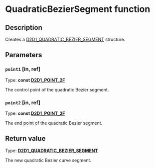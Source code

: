 # QuadraticBezierSegment function

## Description

Creates a [D2D1_QUADRATIC_BEZIER_SEGMENT](https://learn.microsoft.com/windows/desktop/api/d2d1/ns-d2d1-d2d1_quadratic_bezier_segment) structure.

## Parameters

### `point1` [in, ref]

Type: **const [D2D1_POINT_2F](https://learn.microsoft.com/windows/desktop/Direct2D/d2d1-point-2f)**

The control point of the quadratic Bezier segment.

### `point2` [in, ref]

Type: **const [D2D1_POINT_2F](https://learn.microsoft.com/windows/desktop/Direct2D/d2d1-point-2f)**

The end point of the quadratic Bezier segment.

## Return value

Type: **[D2D1_QUADRATIC_BEZIER_SEGMENT](https://learn.microsoft.com/windows/desktop/api/d2d1/ns-d2d1-d2d1_quadratic_bezier_segment)**

The new quadratic Bezier curve segment.
